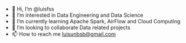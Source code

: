 - 👋 Hi, I’m @luisfss
- 👀 I’m interested in Data Engineering and Data Science
- 🌱 I’m currently learning Apache Spark, AirFlow and Cloud Computing
- 💞️ I’m looking to collaborate Data related projects
- 📫 How to reach me luisunbsb@gmail.com

<!---
luisfss/luisfss is a ✨ special ✨ repository because its `README.md` (this file) appears on your GitHub profile.
You can click the Preview link to take a look at your changes.
--->
